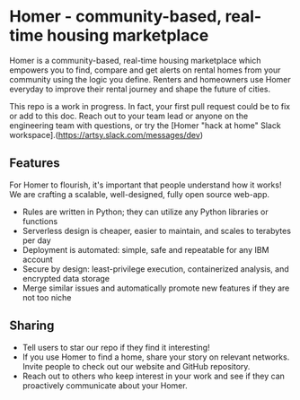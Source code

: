 # Homer - community-based, real-time housing marketplace

Homer is a community-based, real-time housing marketplace which empowers you to find, compare and get alerts on rental homes from your community using the logic you define. Renters and homeowners use Homer everyday to improve their rental journey and shape the future of cities.

This repo is a work in progress. In fact, your first pull request could be to fix or add to this doc. Reach out to your team lead or anyone on the engineering team with questions, or try the [Homer "hack at home" Slack workspace].(https://artsy.slack.com/messages/dev)

## Features

For Homer to flourish, it's important that people understand how it works! We are crafting a scalable, well-designed, fully open source web-app. 

- Rules are written in Python; they can utilize any Python libraries or functions 
- Serverless design is cheaper, easier to maintain, and scales to terabytes per day
- Deployment is automated: simple, safe and repeatable for any IBM account
- Secure by design: least-privilege execution, containerized analysis, and encrypted data storage
- Merge similar issues and automatically promote new features if they are not too niche 

## Sharing 
- Tell users to star our repo if they find it interesting!
- If you use Homer to find a home, share your story on relevant networks. Invite people to check out our website and GitHub repository.
- Reach out to others who keep interest in your work and see if they can proactively communicate about your Homer.
